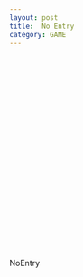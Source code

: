 ```yaml
---
layout: post
title:  No Entry
category: GAME
---
```


<script src="/game/NoEntry/TemplateData/UnityProgress.js"></script>
<script src="/game/NoEntry/Build/UnityLoader.js"></script>
<script>
var gameInstance = UnityLoader.instantiate("gameContainer", "/game/NoEntry/Build/web.json", {onProgress: UnityProgress});
</script>
<div class="youtube">
<div id="gameContainer" style="width: 640px; height: 360px"></div>
<div class="footer">
<div class="webgl-logo"></div>
<div class="fullscreen" onclick="gameInstance.SetFullscreen(1)"></div>
<div class="title">NoEntry</div>
</div>
